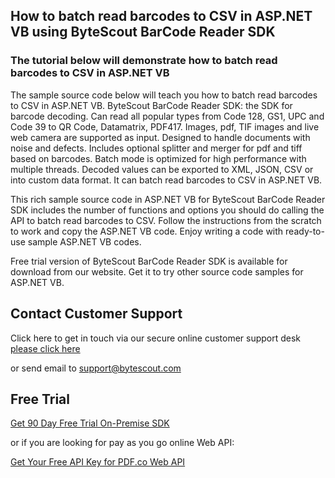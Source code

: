 ## How to batch read barcodes to CSV in ASP.NET VB using ByteScout BarCode Reader SDK

### The tutorial below will demonstrate how to batch read barcodes to CSV in ASP.NET VB

The sample source code below will teach you how to batch read barcodes to CSV in ASP.NET VB. ByteScout BarCode Reader SDK: the SDK for barcode decoding. Can read all popular types from Code 128, GS1, UPC and Code 39 to QR Code, Datamatrix, PDF417. Images, pdf, TIF images and live web camera are supported as input. Designed to handle documents with noise and defects. Includes optional splitter and merger for pdf and tiff based on barcodes. Batch mode is optimized for high performance with multiple threads. Decoded values can be exported to XML, JSON, CSV or into custom data format. It can batch read barcodes to CSV in ASP.NET VB.

This rich sample source code in ASP.NET VB for ByteScout BarCode Reader SDK includes the number of functions and options you should do calling the API to batch read barcodes to CSV. Follow the instructions from the scratch to work and copy the ASP.NET VB code. Enjoy writing a code with ready-to-use sample ASP.NET VB codes.

Free trial version of ByteScout BarCode Reader SDK is available for download from our website. Get it to try other source code samples for ASP.NET VB.

## Contact Customer Support

Click here to get in touch via our secure online customer support desk [please click here](https://bytescout.zendesk.com/hc/en-us/requests/new?subject=ByteScout%20BarCode%20Reader%20SDK%20Question)

or send email to [support@bytescout.com](mailto:support@bytescout.com?subject=ByteScout%20BarCode%20Reader%20SDK%20Question) 

## Free Trial

[Get 90 Day Free Trial On-Premise SDK](https://bytescout.com/download/web-installer?utm_source=github-readme)

or if you are looking for pay as you go online Web API:

[Get Your Free API Key for PDF.co Web API](https://pdf.co/documentation/api?utm_source=github-readme)